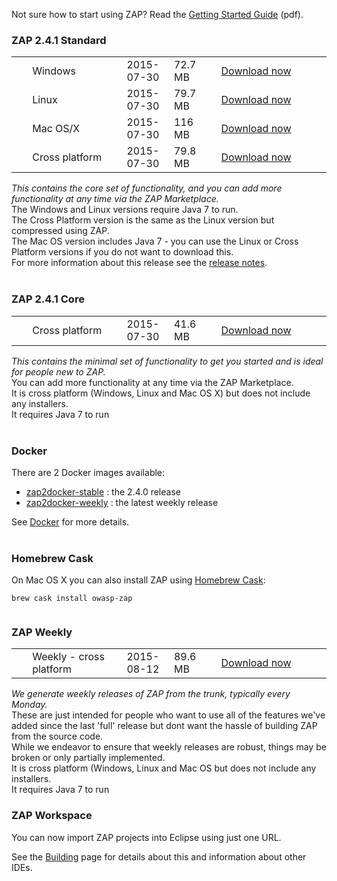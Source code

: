 Not sure how to start using ZAP? Read the [Getting Started Guide](https://github.com/zaproxy/zaproxy/releases/download/2.4.0/ZAPGettingStartedGuide-2.4.pdf) (pdf).

### ZAP 2.4.1 Standard

<table width='80%'>
<tr>
<td width='5%'></td><td width='30%'>Windows</td><td width='15%'>2015-07-30</td><td width='15%'>72.7 MB</td><td><a href='https://github.com/zaproxy/zaproxy/releases/download/2.4.1/ZAP_2.4.1_Windows.exe'>Download now</a></td>
</tr>
<tr>
<td width='5%'></td><td width='30%'>Linux</td><td width='15%'>2015-07-30</td><td width='15%'>79.7 MB</td><td><a href='https://github.com/zaproxy/zaproxy/releases/download/2.4.1/ZAP_2.4.1_Linux.tar.gz'>Download now</a></td>
</tr>
<tr>
<td width='5%'></td><td width='30%'>Mac OS/X</td><td width='15%'>2015-07-30</td><td width='15%'>116 MB</td><td><a href='https://github.com/zaproxy/zaproxy/releases/download/2.4.1/ZAP_2.4.1_MAC_OS_X.dmg'>Download now</a></td>
</tr>
<tr>
<td width='5%'></td><td width='30%'>Cross platform</td><td width='15%'>2015-07-30</td><td width='15%'>79.8 MB</td><td><a href='https://github.com/zaproxy/zaproxy/releases/download/2.4.1/ZAP_2.4.1_Cross_Platform.zip'>Download now</a></td>
</tr>




</table>

_This contains the core set of functionality, and you can add more functionality at any time via the ZAP Marketplace._<br>
The Windows and Linux versions require Java 7 to run.<br>
The Cross Platform version is the same as the Linux version but compressed using ZAP.<br>
The Mac OS version includes Java 7 - you can use the Linux or Cross Platform versions if you do not want to download this.<br>
For more information about this release see the <a href='https://github.com/zaproxy/zap-core-help/wiki/HelpReleases2_4_1'>release notes</a>.<br>
<br>
<h3>ZAP 2.4.1 Core</h3>

<table width='80%'>
<tr>
<td width='5%'></td><td width='30%'>Cross platform</td><td width='15%'>2015-07-30</td><td width='15%'>41.6 MB</td><td><a href='https://github.com/zaproxy/zaproxy/releases/download/2.4.1/ZAP_2.4.1_Core.tar.gz'>Download now</a></td>
</tr>
</table>

<i>This contains the minimal set of functionality to get you started and is ideal for people new to ZAP.</i><br>
You can add more functionality at any time via the ZAP Marketplace.<br>
It is cross platform (Windows, Linux and Mac OS X) but does not include any installers.<br>
It requires Java 7 to run<br>
<br>
<h3>Docker</h3>

There are 2 Docker images available:<br>
<ul><li><a href='https://registry.hub.docker.com/u/owasp/zap2docker-stable/'>zap2docker-stable</a> : the 2.4.0 release<br>
</li><li><a href='https://registry.hub.docker.com/u/owasp/zap2docker-weekly/'>zap2docker-weekly</a> : the latest weekly release</li></ul>

See <a href='Docker'>Docker</a> for more details.<br>
<br>
<h3>Homebrew Cask</h3>
On Mac OS X you can also install ZAP using <a href='http://caskroom.io/'>Homebrew Cask</a>:<br>
<pre><code>brew cask install owasp-zap<br>
</code></pre>

<h3>ZAP Weekly</h3>

<table width='80%'>
<tr>
<td width='5%'></td><td width='30%'>Weekly - cross platform</td><td width='15%'>2015-08-12</td><td width='15%'>89.6 MB</td><td><a href='https://github.com/zaproxy/zaproxy/releases/download/w2015-08-12/ZAP_WEEKLY_D-2015-08-12.zip'>Download now</a></td>
</tr>
</table>

<i>We generate weekly releases of ZAP from the trunk, typically every Monday.</i><br>
These are just intended for people who want to use all of the features we've added since the last 'full' release but dont want the hassle of building ZAP from the source code.<br>
While we endeavor to ensure that weekly releases are robust, things may be broken or only partially implemented.<br>
It is cross platform (Windows, Linux and Mac OS but does not include any installers.<br>
It requires Java 7 to run<br>

<h3>ZAP Workspace</h3>
You can now import ZAP projects into Eclipse using just one URL.

See the [Building](Building) page for details about this and information about other IDEs.